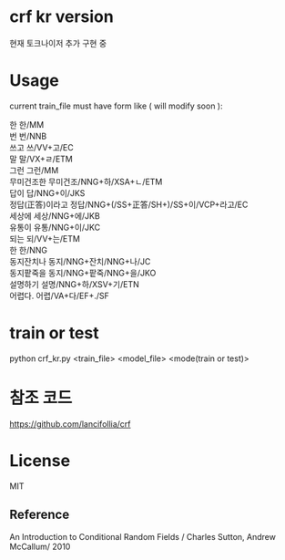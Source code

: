 # crf kr version

현재 토크나이저 추가 구현 중



# Usage

current train_file must have form like ( will modify soon ):

한	한/MM   
번	번/NNB   
쓰고	쓰/VV+고/EC   
말	말/VX+ㄹ/ETM   
그런	그런/MM   
무미건조한	무미건조/NNG+하/XSA+ㄴ/ETM   
답이	답/NNG+이/JKS   
정답(正答)이라고	정답/NNG+(/SS+正答/SH+)/SS+이/VCP+라고/EC   
세상에	세상/NNG+에/JKB   
유통이	유통/NNG+이/JKC   
되는	되/VV+는/ETM   
한	한/NNG   
동지잔치나	동지/NNG+잔치/NNG+나/JC   
동지팥죽을	동지/NNG+팥죽/NNG+을/JKO   
설명하기	설명/NNG+하/XSV+기/ETN   
어렵다.	어렵/VA+다/EF+./SF   
   


# train or test

python crf_kr.py <train_file> <model_file> <mode(train or test)> <batch boolean>







# 참조 코드

https://github.com/lancifollia/crf



# License

MIT



## Reference

An Introduction to Conditional Random Fields / Charles Sutton, Andrew McCallum/ 2010

